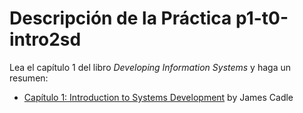 # Descripción de la Práctica p1-t0-intro2sd

Lea el capítulo 1 del libro *Developing Information Systems* y haga un resumen:

* [Capítulo 1: Introduction to Systems Development](https://ebookcentral-proquest-com.accedys2.bbtk.ull.es/lib/bull-ebooks/detail.action?docID=1713962#) by James Cadle